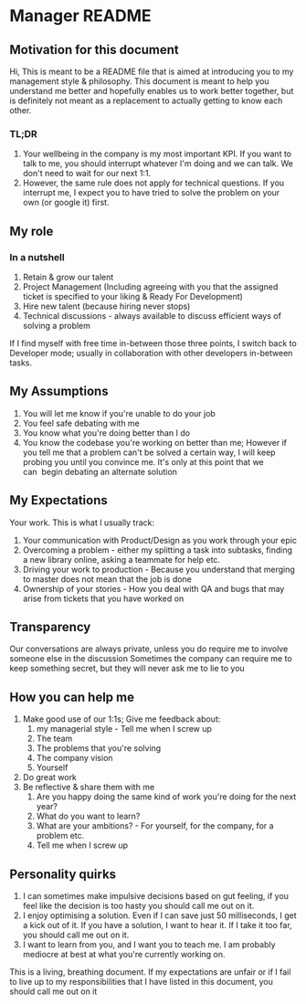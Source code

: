 # Manager README

## Motivation for this document 
Hi, This is meant to be a README file that is aimed at introducing you to my management style & philosophy. This document is meant to help you understand me better and hopefully enables us to work better together, but is definitely not meant as a replacement to actually getting to know each other.

### TL;DR
1. Your wellbeing in the company is my most important KPI. If you want to talk to me, you should interrupt whatever I'm doing and we can talk. We don't need to wait for our next 1:1. 
2. However, the same rule does not apply for technical questions. If you interrupt me, I expect you to have tried to solve the problem on your own (or google it) first.

## My role
### In a nutshell
1. Retain & grow our talent
2. Project Management (Including agreeing with you that the assigned ticket is specified to your liking & Ready For Development)
3. Hire new talent (because hiring never stops)
4. Technical discussions - always available to discuss efficient ways of solving a problem

If I find myself with free time in-between those three points, I switch back to Developer mode; usually in collaboration with other developers in-between tasks. 

## My Assumptions
1. You will let me know if you're unable to do your job 
2. You feel safe debating with me 
3. You know what you're doing better than I do
4. You know the codebase you're working on better than me; However if you tell me that a problem can't be solved a certain way, I will keep probing you until you convince me. It's only at this point that we can  begin debating an alternate solution

## My Expectations
Your work. This is what I usually track:
1. Your communication with Product/Design as you work through your epic
2. Overcoming a problem - either my splitting a task into subtasks, finding a new library online, asking a teammate for help etc.
3. Driving your work to production - Because you understand that merging to master does not mean that the job is done
4. Ownership of your stories - How you deal with QA and bugs that may arise from tickets that you have worked on

## Transparency
Our conversations are always private, unless you do require me to involve someone else in the discussion
Sometimes the company can require me to keep something secret, but they will never ask me to lie to you

## How you can help me

1. Make good use of our 1:1s; Give me feedback about:
    1. my managerial style - Tell me when I screw up
    2. The team
    3. The problems that you're solving
    4. The company vision 
    5. Yourself 
2. Do great work 
3. Be reflective & share them with me
    1. Are you happy doing the same kind of work you're doing for the next year?
    2. What do you want to learn?
    3. What are your ambitions? - For yourself, for the company, for a problem etc.
    4. Tell me when I screw up 

## Personality quirks 
1. I can sometimes make impulsive decisions based on gut feeling, if you feel like the decision is too hasty you should call me out on it.
2. I enjoy optimising a solution. Even if I can save just 50 milliseconds, I get a kick out of it. If you have a solution, I want to hear it. If I take it too far, you should call me out on it.
3. I want to learn from you, and I want you to teach me. I am probably mediocre at best at what you're currently working on. 


This is a living, breathing document. If my expectations are unfair or if I fail to live up to my responsibilities that I have listed in this document, you should call me out on it

